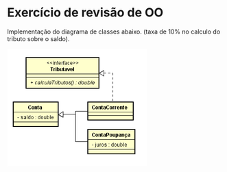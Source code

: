 # Exercício de revisão de OO

Implementação do diagrama de classes abaixo. (taxa de 10% no calculo do tributo sobre o saldo).

![alt tag](https://github.com/GiseliSiqueira/POO2/blob/master/Exercicio1/diagrama.png)

